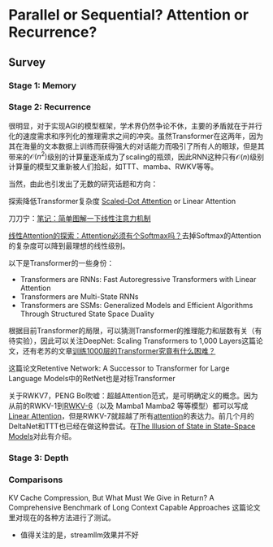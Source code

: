 # Parallel or Sequential? Attention or Recurrence?

## Survey

### Stage 1: Memory





### Stage 2: Recurrence

很明显，对于实现AGI的模型框架，学术界仍然争论不休，主要的矛盾就在于并行化的速度需求和序列化的推理需求之间的冲突。虽然Transformer在这两年，因为其在海量的文本数据上训练而获得强大的对话能力而吸引了所有人的眼球，但是其带来的$\mathcal{O}(n^2)$级别的计算量逐渐成为了scaling的瓶颈，因此RNN这种只有$\mathcal{O}(n)$级别计算量的模型又重新被人们拾起，如TTT、mamba、RWKV等等。

当然，由此也引发出了无数的研究话题和方向：

探索降低Transformer复杂度
[Scaled-Dot Attention](https://papers.cool/arxiv/1706.03762) or Linear Attention

刀刀宁：[笔记：简单图解一下线性注意力机制](https://zhuanlan.zhihu.com/p/718156896)

[线性Attention的探索：Attention必须有个Softmax吗？](https://spaces.ac.cn/archives/7546)去掉Softmax的Attention的复杂度可以降到最理想的线性级别。

以下是Transformer的一些身份：
- Transformers are RNNs: Fast Autoregressive Transformers with Linear Attention
- Transformers are Multi-State RNNs
- Transformers are SSMs: Generalized Models and Efficient Algorithms Through Structured State Space Duality


根据目前Transformer的局限，可以猜测Transformer的推理能力和层数有关（有待实验），因此可以关注DeepNet: Scaling Transformers to 1,000 Layers这篇论文，还有老苏的文章[训练1000层的Transformer究竟有什么困难？](https://kexue.fm/archives/8978)

这篇论文Retentive Network: A Successor to Transformer for Large Language Models中的RetNet也是对标Transformer

关于RWKV7，PENG Bo吹嘘：超越Attention范式，是可明确定义的概念。因为从前的RWKV-1到[RWKV-6](https://zhida.zhihu.com/search?content_id=693668943&content_type=Answer&match_order=1&q=RWKV-6&zhida_source=entity)（以及 Mamba1 Mamba2 等等模型）都可以写成[Linear Attention](https://zhida.zhihu.com/search?content_id=693668943&content_type=Answer&match_order=1&q=Linear+Attention&zhida_source=entity)，但是RWKV-7就超越了所有[attention](https://zhida.zhihu.com/search?content_id=693668943&content_type=Answer&match_order=1&q=attention&zhida_source=entity)的表达力。前几个月的DeltaNet和TTT也已经在做这种尝试。在[The Illusion of State in State-Space Models](https://papers.cool/arxiv/2404.08819)对此有介绍。


### Stage 3: Depth



### Comparisons

KV Cache Compression, But What Must We Give in Return? A Comprehensive Benchmark of Long Context Capable Approaches 这篇论文里对现在的各种方法进行了测试。
- 值得关注的是，streamllm效果并不好

